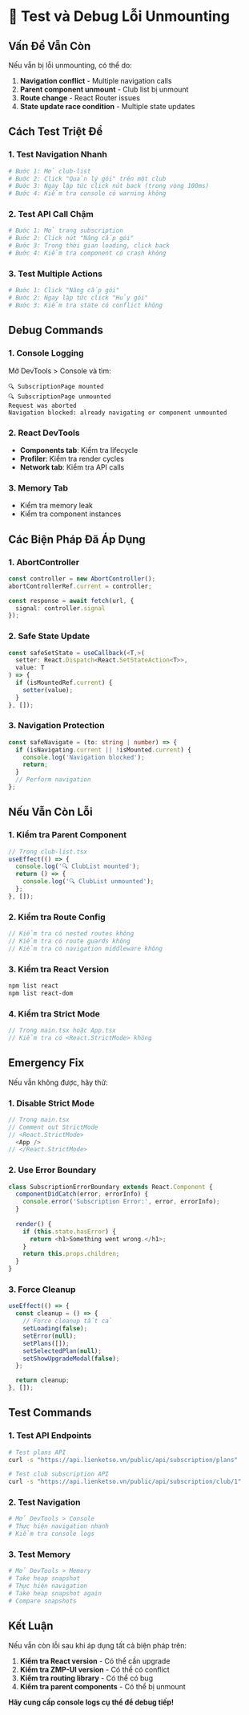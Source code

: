 # 🧪 Test và Debug Lỗi Unmounting

## Vấn Đề Vẫn Còn
Nếu vẫn bị lỗi unmounting, có thể do:

1. **Navigation conflict** - Multiple navigation calls
2. **Parent component unmount** - Club list bị unmount
3. **Route change** - React Router issues
4. **State update race condition** - Multiple state updates

## Cách Test Triệt Để

### 1. **Test Navigation Nhanh**
```bash
# Bước 1: Mở club-list
# Bước 2: Click "Quản lý gói" trên một club
# Bước 3: Ngay lập tức click nút back (trong vòng 100ms)
# Bước 4: Kiểm tra console có warning không
```

### 2. **Test API Call Chậm**
```bash
# Bước 1: Mở trang subscription
# Bước 2: Click nút "Nâng cấp gói"
# Bước 3: Trong thời gian loading, click back
# Bước 4: Kiểm tra component có crash không
```

### 3. **Test Multiple Actions**
```bash
# Bước 1: Click "Nâng cấp gói"
# Bước 2: Ngay lập tức click "Hủy gói"
# Bước 3: Kiểm tra state có conflict không
```

## Debug Commands

### 1. **Console Logging**
Mở DevTools > Console và tìm:
```
🔍 SubscriptionPage mounted
🔍 SubscriptionPage unmounted
Request was aborted
Navigation blocked: already navigating or component unmounted
```

### 2. **React DevTools**
- **Components tab**: Kiểm tra lifecycle
- **Profiler**: Kiểm tra render cycles
- **Network tab**: Kiểm tra API calls

### 3. **Memory Tab**
- Kiểm tra memory leak
- Kiểm tra component instances

## Các Biện Pháp Đã Áp Dụng

### 1. **AbortController**
```typescript
const controller = new AbortController();
abortControllerRef.current = controller;

const response = await fetch(url, {
  signal: controller.signal
});
```

### 2. **Safe State Update**
```typescript
const safeSetState = useCallback(<T,>(
  setter: React.Dispatch<React.SetStateAction<T>>,
  value: T
) => {
  if (isMountedRef.current) {
    setter(value);
  }
}, []);
```

### 3. **Navigation Protection**
```typescript
const safeNavigate = (to: string | number) => {
  if (isNavigating.current || !isMounted.current) {
    console.log('Navigation blocked');
    return;
  }
  // Perform navigation
};
```

## Nếu Vẫn Còn Lỗi

### 1. **Kiểm tra Parent Component**
```typescript
// Trong club-list.tsx
useEffect(() => {
  console.log('🔍 ClubList mounted');
  return () => {
    console.log('🔍 ClubList unmounted');
  };
}, []);
```

### 2. **Kiểm tra Route Config**
```typescript
// Kiểm tra có nested routes không
// Kiểm tra có route guards không
// Kiểm tra có navigation middleware không
```

### 3. **Kiểm tra React Version**
```bash
npm list react
npm list react-dom
```

### 4. **Kiểm tra Strict Mode**
```typescript
// Trong main.tsx hoặc App.tsx
// Kiểm tra có <React.StrictMode> không
```

## Emergency Fix

Nếu vẫn không được, hãy thử:

### 1. **Disable Strict Mode**
```typescript
// Trong main.tsx
// Comment out StrictMode
// <React.StrictMode>
  <App />
// </React.StrictMode>
```

### 2. **Use Error Boundary**
```typescript
class SubscriptionErrorBoundary extends React.Component {
  componentDidCatch(error, errorInfo) {
    console.error('Subscription Error:', error, errorInfo);
  }
  
  render() {
    if (this.state.hasError) {
      return <h1>Something went wrong.</h1>;
    }
    return this.props.children;
  }
}
```

### 3. **Force Cleanup**
```typescript
useEffect(() => {
  const cleanup = () => {
    // Force cleanup tất cả
    setLoading(false);
    setError(null);
    setPlans([]);
    setSelectedPlan(null);
    setShowUpgradeModal(false);
  };

  return cleanup;
}, []);
```

## Test Commands

### 1. **Test API Endpoints**
```bash
# Test plans API
curl -s "https://api.lienketso.vn/public/api/subscription/plans"

# Test club subscription API
curl -s "https://api.lienketso.vn/public/api/subscription/club/1"
```

### 2. **Test Navigation**
```bash
# Mở DevTools > Console
# Thực hiện navigation nhanh
# Kiểm tra console logs
```

### 3. **Test Memory**
```bash
# Mở DevTools > Memory
# Take heap snapshot
# Thực hiện navigation
# Take heap snapshot again
# Compare snapshots
```

## Kết Luận

Nếu vẫn còn lỗi sau khi áp dụng tất cả biện pháp trên:

1. **Kiểm tra React version** - Có thể cần upgrade
2. **Kiểm tra ZMP-UI version** - Có thể có conflict
3. **Kiểm tra routing library** - Có thể có bug
4. **Kiểm tra parent components** - Có thể bị unmount

**Hãy cung cấp console logs cụ thể để debug tiếp!**

